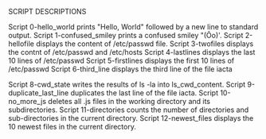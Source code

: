 SCRIPT DESCRIPTIONS

Script 0-hello_world prints "Hello, World" followed by a new line to standard output.
Script 1-confused_smiley prints a confused smiley "(Ôo)'.
Script 2-hellofile displays the content of /etc/passwd file.
Script 3-twofiles displays the contnt of /etc/passwd and /etc/hosts
Script 4-lastlines displays the last 10 lines of /etc/passwd
Script 5-firstlines displays the first 10 lines of /etc/passwd
Script 6-third_line displays the third line of the file iacta

Script 8-cwd_state writes the results of ls -la into ls_cwd_content.
Script 9-duplicate_last_line duplicates the last line of the file iacta.
Script 10-no_more_js deletes all .js files in the working directory and its subdirectories.
Script 11-directories counts the number of directories and sub-directories in the current directory.
Script 12-newest_files displays the 10 newest files in the current directory.



